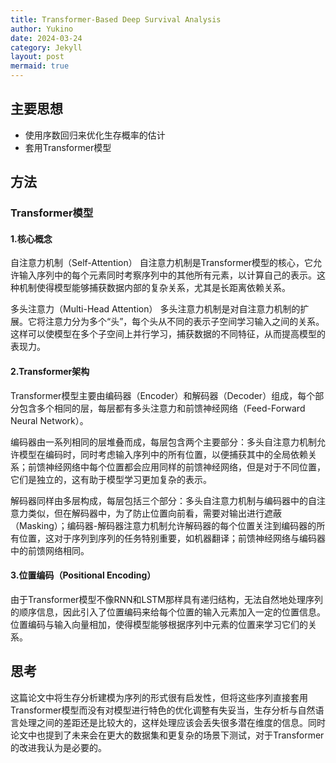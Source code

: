 ```yaml
---
title: Transformer-Based Deep Survival Analysis
author: Yukino
date: 2024-03-24
category: Jekyll
layout: post
mermaid: true
---
```


## 主要思想
- 使用序数回归来优化生存概率的估计
- 套用Transformer模型

## 方法
### Transformer模型
#### 1.核心概念

自注意力机制（Self-Attention）
自注意力机制是Transformer模型的核心，它允许输入序列中的每个元素同时考察序列中的其他所有元素，以计算自己的表示。这种机制使得模型能够捕获数据内部的复杂关系，尤其是长距离依赖关系。

多头注意力（Multi-Head Attention）
多头注意力机制是对自注意力机制的扩展。它将注意力分为多个“头”，每个头从不同的表示子空间学习输入之间的关系。这样可以使模型在多个子空间上并行学习，捕获数据的不同特征，从而提高模型的表现力。

#### 2.Transformer架构

Transformer模型主要由编码器（Encoder）和解码器（Decoder）组成，每个部分包含多个相同的层，每层都有多头注意力和前馈神经网络（Feed-Forward Neural Network）。

编码器由一系列相同的层堆叠而成，每层包含两个主要部分：多头自注意力机制允许模型在编码时，同时考虑输入序列中的所有位置，以便捕获其中的全局依赖关系；前馈神经网络中每个位置都会应用同样的前馈神经网络，但是对于不同位置，它们是独立的，这有助于模型学习更加复杂的表示。

解码器同样由多层构成，每层包括三个部分：多头自注意力机制与编码器中的自注意力类似，但在解码器中，为了防止位置向前看，需要对输出进行遮蔽（Masking）；编码器-解码器注意力机制允许解码器的每个位置关注到编码器的所有位置，这对于序列到序列的任务特别重要，如机器翻译；前馈神经网络与编码器中的前馈网络相同。

#### 3.位置编码（Positional Encoding）

由于Transformer模型不像RNN和LSTM那样具有递归结构，无法自然地处理序列的顺序信息，因此引入了位置编码来给每个位置的输入元素加入一定的位置信息。位置编码与输入向量相加，使得模型能够根据序列中元素的位置来学习它们的关系。

## 思考

这篇论文中将生存分析建模为序列的形式很有启发性，但将这些序列直接套用Transformer模型而没有对模型进行特色的优化调整有失妥当，生存分析与自然语言处理之间的差距还是比较大的，这样处理应该会丢失很多潜在维度的信息。同时论文中也提到了未来会在更大的数据集和更复杂的场景下测试，对于Transformer的改进我认为是必要的。